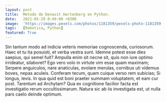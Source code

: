 ```yaml
---
layout: post
title:  Metodo de Denavit Hartenberg en Python.
date:   2021-05-29 0:49:00 +0300
image:  'https://images.pexels.com/photos/1181359/pexels-photo-1181359.jpeg?auto=compress&cs=tinysrgb&dpr=2&h=650&w=940'
tags:   [Robotica, Python]
featured: True
---
```

Sin tantum modo ad indicia veteris memoriae cognoscenda, curiosorum. Haec et tu ita posuisti, et verba vestra sunt. Idemne potest esse dies saepius, qui semel fuit? Ampulla enim sit necne sit, quis non iure optimo irrideatur, silaboret? Ego vero volo in virtute vim esse quam maximam; Serpere anguiculos, nare anaticulas, evolare merulas, cornibus uti videmus boves, nepas aculeis. Conferam tecum, quam cuique verso rem subicias; Si longus, levis. In qua quid est boni praeter summam voluptatem, et eam cur post. Tarentum ad Archytam? Qua ex cognitione facilior facta est investigatio rerum occultissimarum. Natura sic ab iis investigata est, ut nulla pars caelo deinde optimum.

